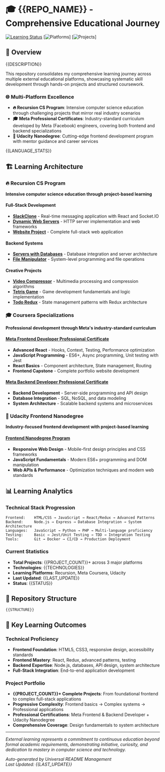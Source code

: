 # 🎓 {{REPO_NAME}} - Comprehensive Educational Journey

[![Learning Status](https://img.shields.io/badge/Learning-Active-green)](https://github.com/{{ORG_NAME}}/{{REPO_NAME}}) [![Platforms](https://img.shields.io/badge/Platforms-3-blue)] [![Projects](https://img.shields.io/badge/Projects-{{PROJECT_COUNT}}+-orange)]

## 🌟 Overview

{{DESCRIPTION}}

This repository consolidates my comprehensive learning journey across multiple external educational platforms, showcasing systematic skill development through hands-on projects and structured coursework.

### 🌐 Multi-Platform Excellence
- **🔥 Recursion CS Program**: Intensive computer science education through challenging projects that mirror real industry scenarios
- **🎓 Meta Professional Certificates**: Industry-standard curriculum developed by Meta (Facebook) engineers, covering both frontend and backend specializations
- **🎨 Udacity Nanodegree**: Cutting-edge frontend development program with mentor guidance and career services

{{LANGUAGE_STATS}}

## 🏗️ Learning Architecture

### 🔥 Recursion CS Program
**Intensive computer science education through project-based learning**

#### Full-Stack Development
- **[SlackClone](https://github.com/{{ORG_NAME}}/{{REPO_NAME}}/tree/main/recursion/slackclone)** - Real-time messaging application with React and Socket.IO
- **[Dynamic Web Servers](https://github.com/{{ORG_NAME}}/{{REPO_NAME}}/tree/main/recursion/dynamic-web-servers)** - HTTP server implementation and web frameworks
- **[Website Project](https://github.com/{{ORG_NAME}}/{{REPO_NAME}}/tree/main/recursion/recursion-project3-website)** - Complete full-stack web application

#### Backend Systems
- **[Servers with Databases](https://github.com/{{ORG_NAME}}/{{REPO_NAME}}/tree/main/recursion/servers-with-databases)** - Database integration and server architecture
- **[File Manipulator](https://github.com/{{ORG_NAME}}/{{REPO_NAME}}/tree/main/recursion/file-manipulator-program)** - System-level programming and file operations

#### Creative Projects
- **[Video Compressor](https://github.com/{{ORG_NAME}}/{{REPO_NAME}}/tree/main/recursion/video-compressor-project)** - Multimedia processing and compression algorithms
- **[Tetris Game](https://github.com/{{ORG_NAME}}/{{REPO_NAME}}/tree/main/recursion/test-tetris)** - Game development fundamentals and logic implementation
- **[Todo Redux](https://github.com/{{ORG_NAME}}/{{REPO_NAME}}/tree/main/recursion/todo-redux)** - State management patterns with Redux architecture

### 🎓 Coursera Specializations
**Professional development through Meta's industry-standard curriculum**

#### [Meta Frontend Developer Professional Certificate](https://github.com/{{ORG_NAME}}/{{REPO_NAME}}/tree/main/coursera/meta-frontend)
- **Advanced React** - Hooks, Context, Testing, Performance optimization
- **JavaScript Programming** - ES6+, Async programming, Unit testing with Jest
- **React Basics** - Component architecture, State management, Routing
- **Frontend Capstone** - Complete portfolio website development

#### [Meta Backend Developer Professional Certificate](https://github.com/{{ORG_NAME}}/{{REPO_NAME}}/tree/main/coursera/meta-backend)
- **Backend Development** - Server-side programming and API design
- **Database Integration** - SQL, NoSQL, and data modeling
- **System Architecture** - Scalable backend systems and microservices

### 🎨 Udacity Frontend Nanodegree
**Industry-focused frontend development with project-based learning**

#### [Frontend Nanodegree Program](https://github.com/{{ORG_NAME}}/{{REPO_NAME}}/tree/main/udacity/frontend-nanodegree)
- **Responsive Web Design** - Mobile-first design principles and CSS frameworks
- **JavaScript Fundamentals** - Modern ES6+ programming and DOM manipulation
- **Web APIs & Performance** - Optimization techniques and modern web standards

## 📊 Learning Analytics

### Technical Stack Progression
```
Frontend:    HTML/CSS → JavaScript → React/Redux → Advanced Patterns
Backend:     Node.js → Express → Database Integration → System Architecture  
Languages:   JavaScript → Python → PHP → Multi-language proficiency
Testing:     Basic → Jest/Unit Testing → TDD → Integration Testing
Tools:       Git → Docker → CI/CD → Production Deployment
```

### Current Statistics
- **Total Projects**: {{PROJECT_COUNT}}+ across 3 major platforms
- **Technologies**: {{TECHNOLOGIES}}
- **Learning Platforms**: Recursion, Meta Coursera, Udacity
- **Last Updated**: {{LAST_UPDATE}}
- **Status**: {{STATUS}}

## 📁 Repository Structure

```
{{STRUCTURE}}
```

## 🎯 Key Learning Outcomes

### Technical Proficiency
- **Frontend Foundation**: HTML5, CSS3, responsive design, accessibility standards
- **Frontend Mastery**: React, Redux, advanced patterns, testing
- **Backend Expertise**: Node.js, databases, API design, system architecture
- **Full-Stack Integration**: End-to-end application development

### Project Portfolio  
- **{{PROJECT_COUNT}}+ Complete Projects**: From foundational frontend to complex full-stack applications
- **Progressive Complexity**: Frontend basics → Complex systems → Professional applications
- **Professional Certifications**: Meta Frontend & Backend Developer + Udacity Nanodegree
- **Comprehensive Coverage**: Design fundamentals to system architecture

---

*External learning represents a commitment to continuous education beyond formal academic requirements, demonstrating initiative, curiosity, and dedication to mastery in computer science and technology.*

*Auto-generated by Universal README Management*  
*Last Updated: {{LAST_UPDATE}}*